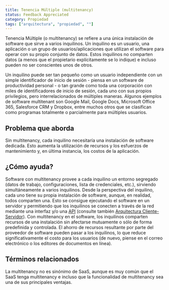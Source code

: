 ```yaml
---
title: Tenencia Múltiple (multitenancy)
status: Feedback Appreciated
category: Propiedad
tags: ["arquitectura", "propiedad", ""]
---
```


Tenencia Múltiple (o multitenancy) se refiere a una única instalación de software que sirve a varios inquilinos.
Un inquilino es un usuario, una aplicación o un grupo de usuarios/aplicaciones que utilizan el software para operar con su propio conjunto de datos.
Estos inquilinos no comparten datos (a menos que el propietario explícitamente se lo indique) e incluso pueden no ser conscientes unos de otros.  

Un inquilino puede ser tan pequeño como un usuario independiente con un simple identificador de inicio de sesión - piensa en un software de productividad
personal - o tan grande como toda una corporación con miles de identificadores de inicio de sesión, cada uno con sus propios privilegios,
pero interrelacionados de múltiples maneras. Algunos ejemplos de software multitenant son Google Mail, Google Docs,
Microsoft Office 365, Salesforce CRM y Dropbox, entre muchos otros que se clasifican como programas totalmente
o parcialmente para múltiples usuarios.

## Problema que aborda 

Sin multitenancy, cada inquilino necesitaría una instalación de software dedicada.
Esto aumenta la utilización de recursos y los esfuerzos de mantenimiento y, en última instancia, los costos de la aplicación.

## ¿Cómo ayuda?

Software con multitenancy provee a cada inquilino un entorno segregado (datos de trabajo, configuraciones, lista de credenciales, etc.),
sirviendo simultáneamente a varios inquilinos. Desde la perspectiva del inquilino, cada uno tiene su propia instalación de software,
aunque, en realidad, todos comparten una. Esto se consigue ejecutando el software en un servidor y permitiendo
que los inquilinos se conecten a través de la red mediante una interfaz y/o una [API](/es/application-programming-interface/)
(consulte también [Arquitectura Cliente-Servidor](/es/client-server-architecture/)).
Con multitenancy en el software, los inquilinos comparten recursos de una instalación sin afectarse mutuamente o sólo
de forma predefinida y controlada. El ahorro de recursos resultante por parte del proveedor de software pueden pasar
a los inquilinos, lo que reduce significativamente el costo para los usuarios (de nuevo, piense en el correo electrónico o los editores de documentos en línea).

## Términos relacionados

La multitenancy no es sinónimo de SaaS,
aunque es muy común que el SaaS tenga multitenancy e incluso que la funcionalidad de multitenancy sea una de sus principales ventajas.

